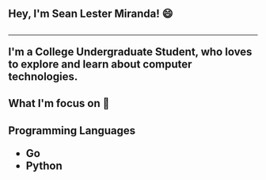 <h2>Hey, I'm Sean Lester Miranda! 😄<h2/>
<hr />
<p>I'm a College Undergraduate Student,
who loves to explore and learn about computer technologies.<p/>

<h2>What I'm focus on 🤔<h2/>
<p>Programming Languages</p>
<ul>
  <li>Go</li>
  <li>Python</li>
</ul>


<!--
**schwarz-sterben/schwarz-sterben** is a ✨ _special_ ✨ repository because its `README.md` (this file) appears on your GitHub profile.

Here are some ideas to get you started:

- 🔭 I’m currently working on ...
- 🌱 I’m currently learning ...
- 👯 I’m looking to collaborate on ...
- 🤔 I’m looking for help with ...
- 💬 Ask me about ...
- 📫 How to reach me: ...
- 😄 Pronouns: ...
- ⚡ Fun fact: ...
-->
